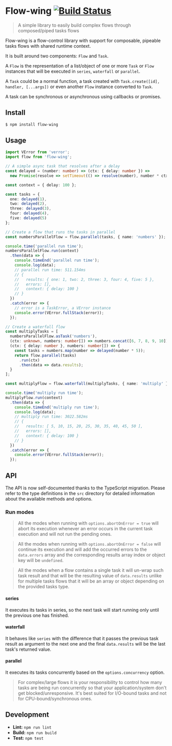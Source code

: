 # Flow-wing [![Build Status](https://github.com/milsosa/flow-wing/actions/workflows/ci.yml/badge.svg)](https://github.com/milsosa/flow-wing/actions/workflows/ci.yml)

> A simple library to easily build complex flows through composed/piped tasks flows

Flow-wing is a flow-control library with support for composable, pipeable tasks flows with shared runtime context.

It is built around two components: `Flow` and `Task`.

A `Flow` is the representation of a list/object of one or more `Task` or `Flow` instances that will be executed
in `series`, `waterfall` or `parallel`.

A `Task` could be a normal function, a task created with `Task.create([id], handler, [...args])` or even another
`Flow` instance converted to `Task`.

A task can be synchronous or asynchronous using callbacks or promises.

## Install

```bash
$ npm install flow-wing
```

## Usage

```typescript
import VError from 'verror';
import flow from 'flow-wing';

// A simple async task that resolves after a delay
const delayed = (number: number) => (ctx: { delay: number }) =>
  new Promise(resolve => setTimeout(() => resolve(number), number * ctx.delay));

const context = { delay: 100 };

const tasks = {
  one: delayed(1),
  two: delayed(2),
  three: delayed(3),
  four: delayed(4),
  five: delayed(5)
};

// Create a flow that runs the tasks in parallel
const numbersParallelFlow = flow.parallel(tasks, { name: 'numbers' });

console.time('parallel run time');
numbersParallelFlow.run(context)
  .then(data => {
    console.timeEnd('parallel run time');
    console.log(data);
    // parallel run time: 511.154ms
    // {
    //   results: { one: 1, two: 2, three: 3, four: 4, five: 5 },
    //   errors: [],
    //   context: { delay: 100 }
    // }
  })
  .catch(error => {
    // error is a TaskError, a VError instance
    console.error(VError.fullStack(error));
  });

// Create a waterfall flow
const multiplyTasks = [
  numbersParallelFlow.asTask('numbers'),
  (ctx: unknown, numbers: number[]) => numbers.concat([6, 7, 8, 9, 10]),
  (ctx: { delay: number }, numbers: number[]) => {
    const tasks = numbers.map(number => delayed(number * 5));
    return flow.parallel(tasks)
      .run(ctx)
      .then(data => data.results);
  }
];

const multiplyFlow = flow.waterfall(multiplyTasks, { name: 'multiply' });

console.time('multiply run time');
multiplyFlow.run(context)
  .then(data => {
    console.timeEnd('multiply run time');
    console.log(data);
    // multiply run time: 3022.582ms
    // {
    //   results: [ 5, 10, 15, 20, 25, 30, 35, 40, 45, 50 ],
    //   errors: [],
    //   context: { delay: 100 }
    // }
  })
  .catch(error => {
    console.error(VError.fullStack(error));
  });
```

## API

The API is now self-documented thanks to the TypeScript migration. Please refer to the type definitions in the `src` directory for detailed information about the available methods and options.

### Run modes

> All the modes when running with `options.abortOnError = true` will abort its execution
whenever an error occurs in the current task execution and will not run the pending ones.

> All the modes when running with `options.abortOnError = false` will continue its execution
and will add the occurred errors to the `data.errors` array and the corresponding results array index
or object key will be `undefined`.

> All the modes when a flow contains a single task it will un-wrap such task result and that
will be the resulting value of `data.results` unlike for multiple tasks flows that it will be
an array or object depending on the provided tasks type.

#### series

It executes its tasks in series, so the next task will start running only until the previous one has finished.

#### waterfall

It behaves like `series` with the difference that it passes the previous task result as
argument to the next one and the final `data.results` will be the last task's returned value.

#### parallel

It executes its tasks concurrently based on the `options.concurrency` option.

> For complex/large flows it is your responsibility to control how many tasks are being
run concurrently so that your application/system don't get blocked/unresponsive.
It's best suited for I/O-bound tasks and not for CPU-bound/synchronous ones.

## Development

- **Lint:** `npm run lint`
- **Build:** `npm run build`
- **Test:** `npm test`
